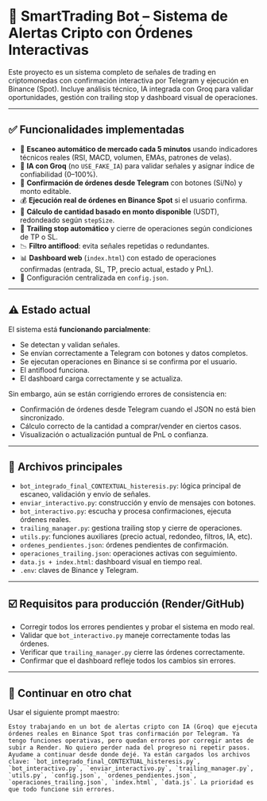 # 🧠 SmartTrading Bot – Sistema de Alertas Cripto con Órdenes Interactivas

Este proyecto es un sistema completo de señales de trading en criptomonedas con confirmación interactiva por Telegram y ejecución en Binance (Spot). Incluye análisis técnico, IA integrada con Groq para validar oportunidades, gestión con trailing stop y dashboard visual de operaciones.

---

## ✅ Funcionalidades implementadas

- 📡 **Escaneo automático de mercado cada 5 minutos** usando indicadores técnicos reales (RSI, MACD, volumen, EMAs, patrones de velas).
- 🤖 **IA con Groq** (no `USE_FAKE_IA`) para validar señales y asignar índice de confiabilidad (0–100%).
- 📲 **Confirmación de órdenes desde Telegram** con botones (Sí/No) y monto editable.
- 💰 **Ejecución real de órdenes en Binance Spot** si el usuario confirma.
- 🧮 **Cálculo de cantidad basado en monto disponible** (USDT), redondeado según `stepSize`.
- 🔄 **Trailing stop automático** y cierre de operaciones según condiciones de TP o SL.
- 📉 **Filtro antiflood**: evita señales repetidas o redundantes.
- 📊 **Dashboard web** (`index.html`) con estado de operaciones confirmadas (entrada, SL, TP, precio actual, estado y PnL).
- 🧾 Configuración centralizada en `config.json`.

---

## ⚠️ Estado actual

El sistema está **funcionando parcialmente**:
- Se detectan y validan señales.
- Se envían correctamente a Telegram con botones y datos completos.
- Se ejecutan operaciones en Binance si se confirma por el usuario.
- El antiflood funciona.
- El dashboard carga correctamente y se actualiza.

Sin embargo, aún se están corrigiendo errores de consistencia en:
- Confirmación de órdenes desde Telegram cuando el JSON no está bien sincronizado.
- Cálculo correcto de la cantidad a comprar/vender en ciertos casos.
- Visualización o actualización puntual de PnL o confianza.

---

## 📂 Archivos principales

- `bot_integrado_final_CONTEXTUAL_histeresis.py`: lógica principal de escaneo, validación y envío de señales.
- `enviar_interactivo.py`: construcción y envío de mensajes con botones.
- `bot_interactivo.py`: escucha y procesa confirmaciones, ejecuta órdenes reales.
- `trailing_manager.py`: gestiona trailing stop y cierre de operaciones.
- `utils.py`: funciones auxiliares (precio actual, redondeo, filtros, IA, etc).
- `ordenes_pendientes.json`: órdenes pendientes de confirmación.
- `operaciones_trailing.json`: operaciones activas con seguimiento.
- `data.js + index.html`: dashboard visual en tiempo real.
- `.env`: claves de Binance y Telegram.

---

## ☑️ Requisitos para producción (Render/GitHub)

- Corregir todos los errores pendientes y probar el sistema en modo real.
- Validar que `bot_interactivo.py` maneje correctamente todas las órdenes.
- Verificar que `trailing_manager.py` cierre las órdenes correctamente.
- Confirmar que el dashboard refleje todos los cambios sin errores.

---

## 🔁 Continuar en otro chat

Usar el siguiente prompt maestro:
```
Estoy trabajando en un bot de alertas cripto con IA (Groq) que ejecuta órdenes reales en Binance Spot tras confirmación por Telegram. Ya tengo funciones operativas, pero quedan errores por corregir antes de subir a Render. No quiero perder nada del progreso ni repetir pasos. Ayudame a continuar desde donde dejé. Ya están cargados los archivos clave: `bot_integrado_final_CONTEXTUAL_histeresis.py`, `bot_interactivo.py`, `enviar_interactivo.py`, `trailing_manager.py`, `utils.py`, `config.json`, `ordenes_pendientes.json`, `operaciones_trailing.json`, `index.html`, `data.js`. La prioridad es que todo funcione sin errores.
```